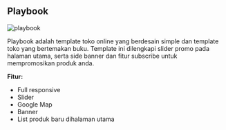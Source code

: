 Playbook
------------

![playbook](http://jarvis-store.com/themes/master-tema/playbook/playbook-preview.jpg)

Playbook adalah template toko online yang berdesain simple dan template toko yang bertemakan buku. Template ini dilengkapi slider promo pada halaman utama, serta side banner dan fitur subscribe untuk mempromosikan produk anda.

**Fitur:**
 - Full responsive 
 - Slider 
 - Google Map 
 - Banner
 - List produk baru dihalaman utama
